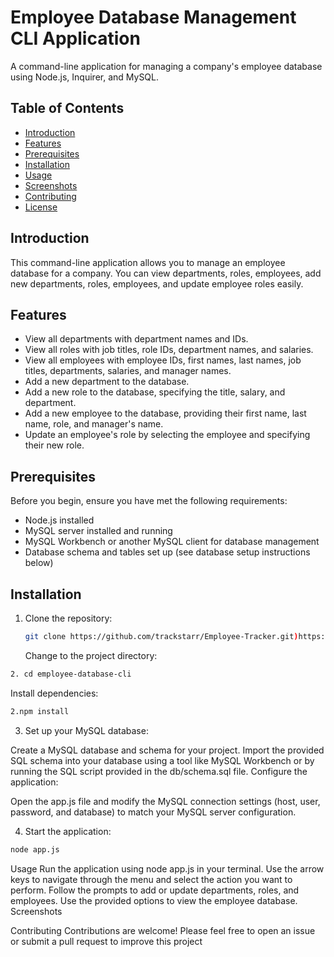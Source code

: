 # Employee Database Management CLI Application

A command-line application for managing a company's employee database using Node.js, Inquirer, and MySQL.

## Table of Contents

- [Introduction](#introduction)
- [Features](#features)
- [Prerequisites](#prerequisites)
- [Installation](#installation)
- [Usage](#usage)
- [Screenshots](#screenshots)
- [Contributing](#contributing)
- [License](#license)

## Introduction

This command-line application allows you to manage an employee database for a company. You can view departments, roles, employees, add new departments, roles, employees, and update employee roles easily.

## Features

- View all departments with department names and IDs.
- View all roles with job titles, role IDs, department names, and salaries.
- View all employees with employee IDs, first names, last names, job titles, departments, salaries, and manager names.
- Add a new department to the database.
- Add a new role to the database, specifying the title, salary, and department.
- Add a new employee to the database, providing their first name, last name, role, and manager's name.
- Update an employee's role by selecting the employee and specifying their new role.

## Prerequisites

Before you begin, ensure you have met the following requirements:

- Node.js installed
- MySQL server installed and running
- MySQL Workbench or another MySQL client for database management
- Database schema and tables set up (see database setup instructions below)

## Installation

1. Clone the repository:

   ```bash
   git clone https://github.com/trackstarr/Employee-Tracker.git)https://github.com/trackstarr/Employee-Tracker.git
   ```
   
   Change to the project directory:
   
  ```bash
2. cd employee-database-cli
   ```

Install dependencies:

  ```bash
2.npm install
   ```

3. Set up your MySQL database:

Create a MySQL database and schema for your project.
Import the provided SQL schema into your database using a tool like MySQL Workbench or by running the SQL script provided in the db/schema.sql file.
Configure the application:

Open the app.js file and modify the MySQL connection settings (host, user, password, and database) to match your MySQL server configuration.


4. Start the application:

  ```bash
node app.js
   ```
Usage
Run the application using node app.js in your terminal.
Use the arrow keys to navigate through the menu and select the action you want to perform.
Follow the prompts to add or update departments, roles, and employees.
Use the provided options to view the employee database.
Screenshots


Contributing
Contributions are welcome! Please feel free to open an issue or submit a pull request to improve this project
